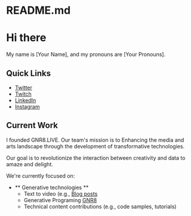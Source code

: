# README.md

# Hi there

My name is [Your Name], and my pronouns are [Your Pronouns].

## Quick Links

- [Twitter](https://twitter.com/markghuneim)
- [Twitch](https://twitch.tv/mediaeater)
- [LinkedIn](https://linkedin.com/in/markghuneim)
- [Instagram](https://instagram.com/HudsonStreetLibrary)

## Current Work

I founded GNR8.LIVE. Our team's mission is to Enhancing the media and arts landscape through the development of transformative technologies. 

Our goal is to revolutionize the interaction between creativity and data to amaze and delight. 

We're currently focused on:

- ** Generative technologies **
  - Text to video (e.g., [Blog posts](https://yourblog.com)
  - Generative Programing [GNR8](https://)
  - Technical content contributions (e.g., code samples, tutorials)

 

